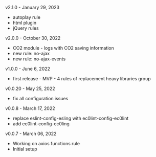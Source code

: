 v2.1.0 - January 29, 2023
* autoplay rule
* html plugin
* jQuery rules

v2.0.0 - October 30, 2022
* CO2 module - logs with CO2 saving information
* new rule: no-ajax
* new rule: no-ajax-events

v1.0.0 - June 6, 2022

* first release - MVP - 4 rules of replacement heavy libraries group 

v0.0.20 - May 25, 2022

* fix all configuration issues

v0.0.8 - March 17, 2022

* replace eslint-config-esling with ec0lint-config-ec0lint
* add ec0lint-config-ec0ling 

v0.0.7 - March 06, 2022

* Working on axios functions rule 
* Initial setup 
